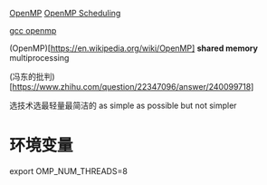 [OpenMP](https://computing.llnl.gov/tutorials/openMP/)
[OpenMP Scheduling](http://cs.umw.edu/~finlayson/class/fall14/cpsc425/notes/12-scheduling.html)

[gcc openmp](https://gcc.gnu.org/onlinedocs/gcc-7.3.0/libgomp/)

(OpenMP)[https://en.wikipedia.org/wiki/OpenMP]
**shared memory** multiprocessing



(冯东的批判)[https://www.zhihu.com/question/22347096/answer/240099718]

选技术选最轻量最简洁的
as simple as possible but not simpler

# 环境变量
export OMP_NUM_THREADS=8